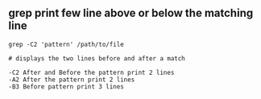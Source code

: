 

## grep print few line above or below the matching line

```
grep -C2 'pattern' /path/to/file

# displays the two lines before and after a match

-C2 After and Before the pattern print 2 lines
-A2 After the pattern print 2 lines
-B3 Before pattern print 3 lines
```
